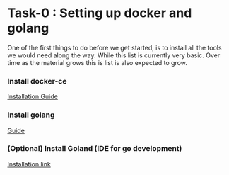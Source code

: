 # Task-0 : Setting up docker and golang

One of the first things to do before we get started, is to install all the tools we would need along the way. While this list is currently very basic. Over time as the material grows this is list is also expected to grow.

### Install docker-ce

[Installation Guide](https://www.docker.com/community-edition#/download)

### Install golang

[Guide](https://golang.org/doc/install)

### (Optional) Install Goland (IDE for go development)

[Installation link](https://www.jetbrains.com/go/)


